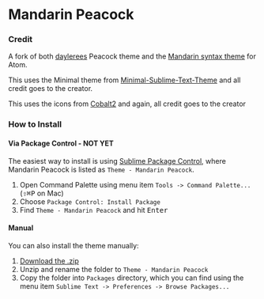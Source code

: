 # Mandarin Peacock

### Credit

A fork of both [daylerees](https://github.com/daylerees/colour-schemes) Peacock theme and the [Mandarin syntax theme](https://github.com/jakedeichert/mandarin-syntax) for Atom.

This uses the Minimal theme from [Minimal-Sublime-Text-Theme](https://github.com/AntoineBoulanger/Minimal-Sublime-Text-Theme) and all credit goes to the creator.

This uses the icons from [Cobalt2](https://github.com/wesbos/cobalt2) and again, all credit goes to the creator

### How to Install

#### Via Package Control - NOT YET

The easiest way to install is using [Sublime Package Control](https://sublime.wbond.net), where Mandarin Peacock is listed as `Theme - Mandarin Peacock`.

1. Open Command Palette using menu item `Tools -> Command Palette...` (<kbd>⇧</kbd><kbd>⌘</kbd><kbd>P</kbd> on Mac)
2. Choose `Package Control: Install Package`
3. Find `Theme - Mandarin Peacock` and hit <kbd>Enter</kbd>

#### Manual

You can also install the theme manually:

1. [Download the .zip](https://github.com/paradox41/mandarin-peacock/archive/master.zip)
2. Unzip and rename the folder to `Theme - Mandarin Peacock`
3. Copy the folder into `Packages` directory, which you can find using the menu item `Sublime Text -> Preferences -> Browse Packages...`
